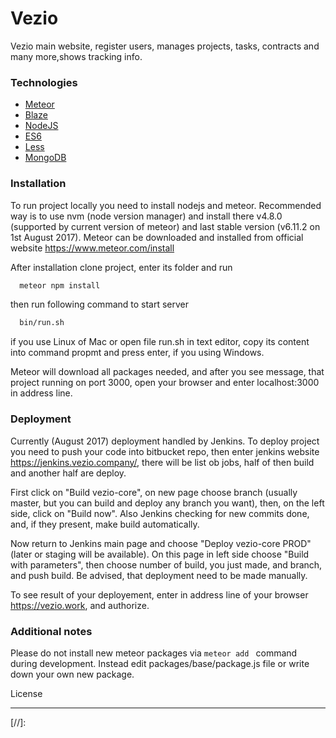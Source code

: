 # Vezio

Vezio main website, register users, manages projects, tasks, contracts and many 
more,shows tracking info.

### Technologies

* [Meteor]
* [Blaze]
* [NodeJS]
* [ES6]
* [Less]
* [MongoDB]

### Installation

To run project locally you need to install nodejs and meteor.
Recommended way is to use nvm (node version manager) and install there v4.8.0
(supported by current version of meteor) and last stable version 
(v6.11.2 on 1st August 2017). Meteor can be downloaded and installed from
official website https://www.meteor.com/install

After installation clone project, enter its folder and run

```sh
  meteor npm install
```

then run following command to start server

```sh
  bin/run.sh
```

if you use Linux of Mac or open file run.sh in text editor, copy its content
into command propmt and press enter, if you using Windows.

Meteor will download all packages needed, and after you see message,
that project running on port 3000, open your browser and enter localhost:3000
in address line.

### Deployment

Currently (August 2017) deployment handled by Jenkins. To deploy project you 
need to push your code into bitbucket repo, then enter jenkins website 
https://jenkins.vezio.company/, there will be list ob jobs, half of then build
and another half are deploy.

First click on "Build vezio-core", on new page choose branch
(usually master, but you can build and deploy any branch you want), then,
on the left side, click on "Build now". Also Jenkins checking for new commits
done, and, if they present, make build automatically.

Now return to Jenkins main page and choose "Deploy vezio-core PROD" 
(later or staging will be available). On this page in left side choose 
"Build with parameters", then choose number of build, you just made, and branch,
and push build. Be advised, that deployment need to be made manually.

To see result of your deployement, enter in address line of your browser 
https://vezio.work, and authorize.

### Additional notes

Please do not install new meteor packages via  ```meteor add ``` command
during development. Instead edit packages/base/package.js file or write
down your own new package.

License
____

[//]:

[Meteor]: <https://www.meteor.com>
[Blaze]: <http://blazejs.org/>
[NodeJS]: <https://nodejs.org>
[ES6]: <https://en.wikipedia.org/wiki/ECMAScript>
[Less]: <http://lesscss.org/>
[MongoDB]: <https://www.mongodb.com/>
